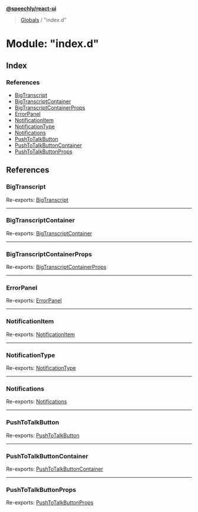 **[@speechly/react-ui](../README.md)**

> [Globals](../README.md) / "index.d"

# Module: "index.d"

## Index

### References

* [BigTranscript](_index_d_.md#bigtranscript)
* [BigTranscriptContainer](_index_d_.md#bigtranscriptcontainer)
* [BigTranscriptContainerProps](_index_d_.md#bigtranscriptcontainerprops)
* [ErrorPanel](_index_d_.md#errorpanel)
* [NotificationItem](_index_d_.md#notificationitem)
* [NotificationType](_index_d_.md#notificationtype)
* [Notifications](_index_d_.md#notifications)
* [PushToTalkButton](_index_d_.md#pushtotalkbutton)
* [PushToTalkButtonContainer](_index_d_.md#pushtotalkbuttoncontainer)
* [PushToTalkButtonProps](_index_d_.md#pushtotalkbuttonprops)

## References

### BigTranscript

Re-exports: [BigTranscript](_components_bigtranscript_d_.md#bigtranscript)

___

### BigTranscriptContainer

Re-exports: [BigTranscriptContainer](_components_bigtranscriptcontainer_d_.md#bigtranscriptcontainer)

___

### BigTranscriptContainerProps

Re-exports: [BigTranscriptContainerProps](_components_bigtranscriptcontainer_d_.md#bigtranscriptcontainerprops)

___

### ErrorPanel

Re-exports: [ErrorPanel](_components_errorpanel_d_.md#errorpanel)

___

### NotificationItem

Re-exports: [NotificationItem](_components_notifications_d_.md#notificationitem)

___

### NotificationType

Re-exports: [NotificationType](../enums/_components_notifications_d_.notificationtype.md)

___

### Notifications

Re-exports: [Notifications](_components_notifications_d_.md#notifications)

___

### PushToTalkButton

Re-exports: [PushToTalkButton](_components_pushtotalkbutton_d_.md#pushtotalkbutton)

___

### PushToTalkButtonContainer

Re-exports: [PushToTalkButtonContainer](_components_pushtotalkcontainer_d_.md#pushtotalkbuttoncontainer)

___

### PushToTalkButtonProps

Re-exports: [PushToTalkButtonProps](_components_pushtotalkbutton_d_.md#pushtotalkbuttonprops)
